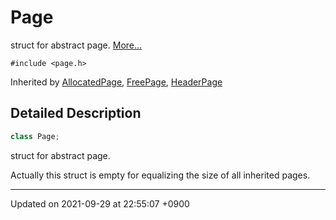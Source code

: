 

# Page



struct for abstract page.  [More...](#detailed-description)


`#include <page.h>`

Inherited by [AllocatedPage](/Classes/AllocatedPage), [FreePage](/Classes/FreePage), [HeaderPage](/Classes/HeaderPage)

## Detailed Description

```cpp
class Page;
```

struct for abstract page. 

Actually this struct is empty for equalizing the size of all inherited pages. 

-------------------------------

Updated on 2021-09-29 at 22:55:07 +0900